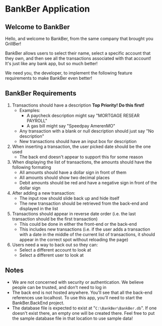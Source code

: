 # BankBer Application

## Welcome to BankBer

Hello, and welcome to BankBer, from the same company that brought you GrillBer!

BankBer allows users to select their name, select a specific account that they own, and then see all the transactions associated with that account! It's just like any bank app, but so much better!

We need you, the developer, to implement the following feature requirements to make BankBer even better!

## BankBer Requirements

1. Transactions should have a description **__Top Priority!__ Do this first!**
    - Examples:
        - A paycheck description might say "MORTGAGE RESEAR PAYROLL"
        - A gas bill might say "Speedpay AmerenMO" 
    - Any transaction with a blank or null description should just say "No description"
    - New transactions should have an input box for description
1. When inserting a transaction, the user picked date should be the one used
    - The back end doesn't appear to support this for some reason
1. When displaying the list of transactions, the amounts should have the following formating
    - All amounts should have a dollar sign in front of them
    - All amounts should show two decimal places
    - Debit amounts should be red and have a negative sign in front of the dollar sign
1. After adding a new transaction:
    - The input row should slide back up and hide itself
    - The new transaction should be retrieved from the back-end and displayed in the list
1. Transactions should appear in reverse date order (i.e. the last transaction should be the first transaction)
    - This could be done in either the front-end or the back-end
    - This includes new transactions (i.e. if the user adds a transaction with a date in the middle of the current list of transactions, it should appear in the correct spot without reloading the page)
1. Users need a way to back out so they can:
    - Select a different account to look at
    - Select a different user to look at

## Notes

- We are not concerned with security or authentication. We believe people can be trusted, and don't need to log in
- The back end is not hosted anywhere. You'll see that all the back-end references use localhost. To use this app, you'll need to start the BankBer.BackEnd project.
- The database file is expected to exist at "`C:\BankBer\BankBer.db`". If one doesn't exist there, an empty one will be created there. Feel free to put the sample database file in that location to use sample data!